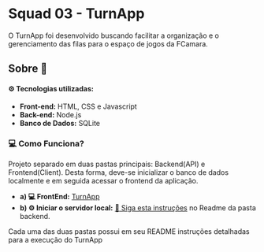# Squad 03 - TurnApp
O TurnApp foi desenvolvido buscando facilitar a organização e o gerenciamento das filas para o espaço de jogos da FCamara.

## Sobre :book: 

#### :gear: Tecnologias utilizadas:
- **Front-end:** HTML, CSS e Javascript
- **Back-end:** Node.js
- **Banco de Dados:** SQLite

### :computer: Como Funciona?
Projeto separado em duas pastas principais: Backend(API) e Frontend(Client). Desta forma, deve-se inicializar o banco de dados localmente e em seguida acessar o frontend da aplicação. 
- **a) :computer: FrontEnd:** <a href="https://turnapp.vercel.app">TurnApp</a>
- **b) :gear: Iniciar o servidor local:** <a href="https://github.com/leovdn/squad3-fifo/tree/master/backend"> :file_folder: Siga esta instruções</a> no Readme da pasta backend.


Cada uma das duas pastas possui em seu README instruções detalhadas para a execução do TurnApp
